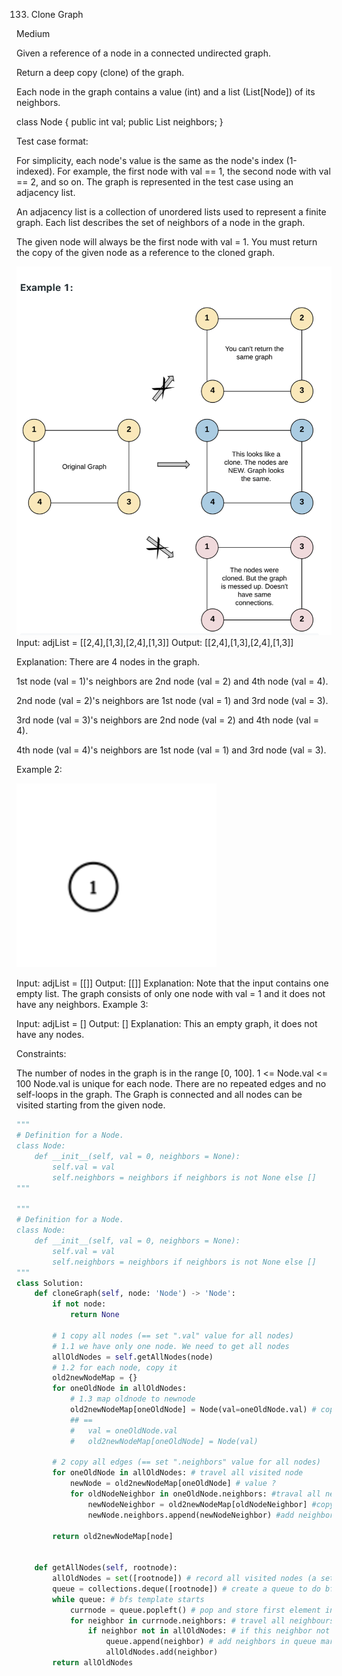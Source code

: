 133. Clone Graph
    
Medium

Given a reference of a node in a connected undirected graph.

Return a deep copy (clone) of the graph.

Each node in the graph contains a value (int) and a list (List[Node]) of its neighbors.

class Node {
    public int val;
    public List<Node> neighbors;
}
 

Test case format:

For simplicity, each node's value is the same as the node's index (1-indexed). For example, the first node with val == 1, the second node with val == 2, and so on. The graph is represented in the test case using an adjacency list.

An adjacency list is a collection of unordered lists used to represent a finite graph. Each list describes the set of neighbors of a node in the graph.

The given node will always be the first node with val = 1. You must return the copy of the given node as a reference to the cloned graph.

![example 1](image/../../basic/image/133_example1.png)
Input: adjList = [[2,4],[1,3],[2,4],[1,3]]
Output: [[2,4],[1,3],[2,4],[1,3]]

Explanation: There are 4 nodes in the graph.

1st node (val = 1)'s neighbors are 2nd node (val = 2) and 4th node (val = 4).

2nd node (val = 2)'s neighbors are 1st node (val = 1) and 3rd node (val = 3).

3rd node (val = 3)'s neighbors are 2nd node (val = 2) and 4th node (val = 4).

4th node (val = 4)'s neighbors are 1st node (val = 1) and 3rd node (val = 3).

Example 2:

![example2](image/../../basic/image/133_example2.png)

Input: adjList = [[]]
Output: [[]]
Explanation: Note that the input contains one empty list. The graph consists of only one node with val = 1 and it does not have any neighbors.
Example 3:

Input: adjList = []
Output: []
Explanation: This an empty graph, it does not have any nodes.
 

Constraints:

The number of nodes in the graph is in the range [0, 100].
1 <= Node.val <= 100
Node.val is unique for each node.
There are no repeated edges and no self-loops in the graph.
The Graph is connected and all nodes can be visited starting from the given node.

```python
"""
# Definition for a Node.
class Node:
    def __init__(self, val = 0, neighbors = None):
        self.val = val
        self.neighbors = neighbors if neighbors is not None else []
"""

"""
# Definition for a Node.
class Node:
    def __init__(self, val = 0, neighbors = None):
        self.val = val
        self.neighbors = neighbors if neighbors is not None else []
"""
class Solution:
    def cloneGraph(self, node: 'Node') -> 'Node':
        if not node:
            return None
        
        # 1 copy all nodes (== set ".val" value for all nodes)
        # 1.1 we have only one node. We need to get all nodes 
        allOldNodes = self.getAllNodes(node)  
        # 1.2 for each node, copy it
        old2newNodeMap = {}
        for oneOldNode in allOldNodes:
            # 1.3 map oldnode to newnode
            old2newNodeMap[oneOldNode] = Node(val=oneOldNode.val) # copy one node
            ## ==
            #   val = oneOldNode.val
            #   old2newNodeMap[oneOldNode] = Node(val)
        
        # 2 copy all edges (== set ".neighbors" value for all nodes)
        for oneOldNode in allOldNodes: # travel all visited node 
            newNode = old2newNodeMap[oneOldNode] # value ?
            for oldNodeNeighbor in oneOldNode.neighbors: #traval all neighbors
                newNodeNeighbor = old2newNodeMap[oldNodeNeighbor] #copy values
                newNode.neighbors.append(newNodeNeighbor) #add neighbors to newNode
                
        return old2newNodeMap[node] 
                
        
    def getAllNodes(self, rootnode):
        allOldNodes = set([rootnode]) # record all visited nodes (a set())
        queue = collections.deque([rootnode]) # create a queue to do bfs
        while queue: # bfs template starts
            currnode = queue.popleft() # pop and store first element in queue
            for neighbor in currnode.neighbors: # travel all neighbours for current node
                if neighbor not in allOldNodes: # if this neighbor not visited
                    queue.append(neighbor) # add neighbors in queue mark as visited
                    allOldNodes.add(neighbor)
        return allOldNodes
                
```
